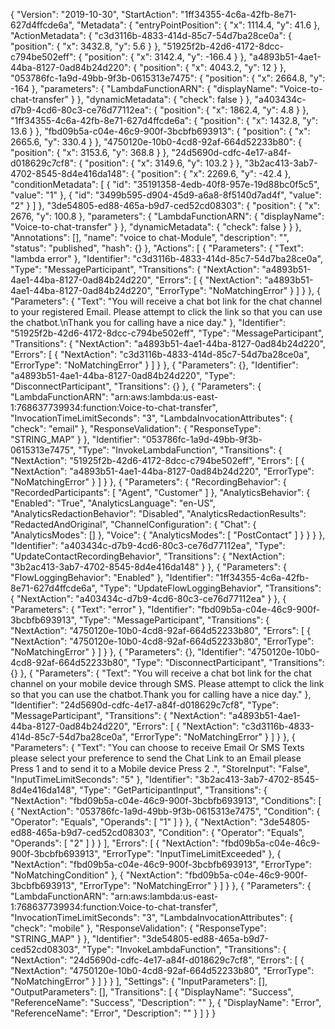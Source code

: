 {
  "Version": "2019-10-30",
  "StartAction": "1ff34355-4c6a-42fb-8e71-627d4ffcde6a",
  "Metadata": {
    "entryPointPosition": {
      "x": 1114.4,
      "y": 41.6
    },
    "ActionMetadata": {
      "c3d3116b-4833-414d-85c7-54d7ba28ce0a": {
        "position": {
          "x": 3432.8,
          "y": 5.6
        }
      },
      "51925f2b-42d6-4172-8dcc-c794be502eff": {
        "position": {
          "x": 3142.4,
          "y": -166.4
        }
      },
      "a4893b51-4ae1-44ba-8127-0ad84b24d220": {
        "position": {
          "x": 4043.2,
          "y": 12
        }
      },
      "053786fc-1a9d-49bb-9f3b-0615313e7475": {
        "position": {
          "x": 2664.8,
          "y": -164
        },
        "parameters": {
          "LambdaFunctionARN": {
            "displayName": "Voice-to-chat-transfer"
          }
        },
        "dynamicMetadata": {
          "check": false
        }
      },
      "a403434c-d7b9-4cd6-80c3-ce76d77112ea": {
        "position": {
          "x": 1862.4,
          "y": 4.8
        }
      },
      "1ff34355-4c6a-42fb-8e71-627d4ffcde6a": {
        "position": {
          "x": 1432.8,
          "y": 13.6
        }
      },
      "fbd09b5a-c04e-46c9-900f-3bcbfb693913": {
        "position": {
          "x": 2665.6,
          "y": 330.4
        }
      },
      "4750120e-10b0-4cd8-92af-664d52233b80": {
        "position": {
          "x": 3153.6,
          "y": 368.8
        }
      },
      "24d5690d-cdfc-4e17-a84f-d018629c7cf8": {
        "position": {
          "x": 3149.6,
          "y": 103.2
        }
      },
      "3b2ac413-3ab7-4702-8545-8d4e416da148": {
        "position": {
          "x": 2269.6,
          "y": -42.4
        },
        "conditionMetadata": [
          {
            "id": "35191358-4edb-40f8-957e-19d88bc0f5c5",
            "value": "1"
          },
          {
            "id": "3499b595-d904-45d9-a6a8-8f5140d7ad4f",
            "value": "2"
          }
        ]
      },
      "3de54805-ed88-465a-b9d7-ced52cd08303": {
        "position": {
          "x": 2676,
          "y": 100.8
        },
        "parameters": {
          "LambdaFunctionARN": {
            "displayName": "Voice-to-chat-transfer"
          }
        },
        "dynamicMetadata": {
          "check": false
        }
      }
    },
    "Annotations": [],
    "name": "voice to chat-Module",
    "description": "",
    "status": "published",
    "hash": {}
  },
  "Actions": [
    {
      "Parameters": {
        "Text": "lambda error"
      },
      "Identifier": "c3d3116b-4833-414d-85c7-54d7ba28ce0a",
      "Type": "MessageParticipant",
      "Transitions": {
        "NextAction": "a4893b51-4ae1-44ba-8127-0ad84b24d220",
        "Errors": [
          {
            "NextAction": "a4893b51-4ae1-44ba-8127-0ad84b24d220",
            "ErrorType": "NoMatchingError"
          }
        ]
      }
    },
    {
      "Parameters": {
        "Text": "You will receive a chat bot link for the chat channel to your registered Email. Please attempt to click the link so that you can use the chatbot.\nThank you for calling have a nice day."
      },
      "Identifier": "51925f2b-42d6-4172-8dcc-c794be502eff",
      "Type": "MessageParticipant",
      "Transitions": {
        "NextAction": "a4893b51-4ae1-44ba-8127-0ad84b24d220",
        "Errors": [
          {
            "NextAction": "c3d3116b-4833-414d-85c7-54d7ba28ce0a",
            "ErrorType": "NoMatchingError"
          }
        ]
      }
    },
    {
      "Parameters": {},
      "Identifier": "a4893b51-4ae1-44ba-8127-0ad84b24d220",
      "Type": "DisconnectParticipant",
      "Transitions": {}
    },
    {
      "Parameters": {
        "LambdaFunctionARN": "arn:aws:lambda:us-east-1:768637739934:function:Voice-to-chat-transfer",
        "InvocationTimeLimitSeconds": "3",
        "LambdaInvocationAttributes": {
          "check": "email"
        },
        "ResponseValidation": {
          "ResponseType": "STRING_MAP"
        }
      },
      "Identifier": "053786fc-1a9d-49bb-9f3b-0615313e7475",
      "Type": "InvokeLambdaFunction",
      "Transitions": {
        "NextAction": "51925f2b-42d6-4172-8dcc-c794be502eff",
        "Errors": [
          {
            "NextAction": "a4893b51-4ae1-44ba-8127-0ad84b24d220",
            "ErrorType": "NoMatchingError"
          }
        ]
      }
    },
    {
      "Parameters": {
        "RecordingBehavior": {
          "RecordedParticipants": [
            "Agent",
            "Customer"
          ]
        },
        "AnalyticsBehavior": {
          "Enabled": "True",
          "AnalyticsLanguage": "en-US",
          "AnalyticsRedactionBehavior": "Disabled",
          "AnalyticsRedactionResults": "RedactedAndOriginal",
          "ChannelConfiguration": {
            "Chat": {
              "AnalyticsModes": []
            },
            "Voice": {
              "AnalyticsModes": [
                "PostContact"
              ]
            }
          }
        }
      },
      "Identifier": "a403434c-d7b9-4cd6-80c3-ce76d77112ea",
      "Type": "UpdateContactRecordingBehavior",
      "Transitions": {
        "NextAction": "3b2ac413-3ab7-4702-8545-8d4e416da148"
      }
    },
    {
      "Parameters": {
        "FlowLoggingBehavior": "Enabled"
      },
      "Identifier": "1ff34355-4c6a-42fb-8e71-627d4ffcde6a",
      "Type": "UpdateFlowLoggingBehavior",
      "Transitions": {
        "NextAction": "a403434c-d7b9-4cd6-80c3-ce76d77112ea"
      }
    },
    {
      "Parameters": {
        "Text": "error"
      },
      "Identifier": "fbd09b5a-c04e-46c9-900f-3bcbfb693913",
      "Type": "MessageParticipant",
      "Transitions": {
        "NextAction": "4750120e-10b0-4cd8-92af-664d52233b80",
        "Errors": [
          {
            "NextAction": "4750120e-10b0-4cd8-92af-664d52233b80",
            "ErrorType": "NoMatchingError"
          }
        ]
      }
    },
    {
      "Parameters": {},
      "Identifier": "4750120e-10b0-4cd8-92af-664d52233b80",
      "Type": "DisconnectParticipant",
      "Transitions": {}
    },
    {
      "Parameters": {
        "Text": "You will receive a chat bot link for the chat channel on your mobile device through SMS. Please attempt to click the link so that you can use the chatbot.Thank you for calling have a nice day."
      },
      "Identifier": "24d5690d-cdfc-4e17-a84f-d018629c7cf8",
      "Type": "MessageParticipant",
      "Transitions": {
        "NextAction": "a4893b51-4ae1-44ba-8127-0ad84b24d220",
        "Errors": [
          {
            "NextAction": "c3d3116b-4833-414d-85c7-54d7ba28ce0a",
            "ErrorType": "NoMatchingError"
          }
        ]
      }
    },
    {
      "Parameters": {
        "Text": "You can choose to receive Email Or SMS Texts please select your preference to send the Chat Link to an Email please Press 1 and to send it to a Mobile device Press 2 .",
        "StoreInput": "False",
        "InputTimeLimitSeconds": "5"
      },
      "Identifier": "3b2ac413-3ab7-4702-8545-8d4e416da148",
      "Type": "GetParticipantInput",
      "Transitions": {
        "NextAction": "fbd09b5a-c04e-46c9-900f-3bcbfb693913",
        "Conditions": [
          {
            "NextAction": "053786fc-1a9d-49bb-9f3b-0615313e7475",
            "Condition": {
              "Operator": "Equals",
              "Operands": [
                "1"
              ]
            }
          },
          {
            "NextAction": "3de54805-ed88-465a-b9d7-ced52cd08303",
            "Condition": {
              "Operator": "Equals",
              "Operands": [
                "2"
              ]
            }
          }
        ],
        "Errors": [
          {
            "NextAction": "fbd09b5a-c04e-46c9-900f-3bcbfb693913",
            "ErrorType": "InputTimeLimitExceeded"
          },
          {
            "NextAction": "fbd09b5a-c04e-46c9-900f-3bcbfb693913",
            "ErrorType": "NoMatchingCondition"
          },
          {
            "NextAction": "fbd09b5a-c04e-46c9-900f-3bcbfb693913",
            "ErrorType": "NoMatchingError"
          }
        ]
      }
    },
    {
      "Parameters": {
        "LambdaFunctionARN": "arn:aws:lambda:us-east-1:768637739934:function:Voice-to-chat-transfer",
        "InvocationTimeLimitSeconds": "3",
        "LambdaInvocationAttributes": {
          "check": "mobile"
        },
        "ResponseValidation": {
          "ResponseType": "STRING_MAP"
        }
      },
      "Identifier": "3de54805-ed88-465a-b9d7-ced52cd08303",
      "Type": "InvokeLambdaFunction",
      "Transitions": {
        "NextAction": "24d5690d-cdfc-4e17-a84f-d018629c7cf8",
        "Errors": [
          {
            "NextAction": "4750120e-10b0-4cd8-92af-664d52233b80",
            "ErrorType": "NoMatchingError"
          }
        ]
      }
    }
  ],
  "Settings": {
    "InputParameters": [],
    "OutputParameters": [],
    "Transitions": [
      {
        "DisplayName": "Success",
        "ReferenceName": "Success",
        "Description": ""
      },
      {
        "DisplayName": "Error",
        "ReferenceName": "Error",
        "Description": ""
      }
    ]
  }
}
